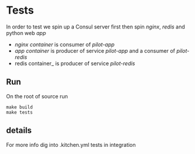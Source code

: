 # Tests

In order to test we spin up a Consul server first then spin _nginx_, _redis_  and python web _app_

* _nginx container_ is consumer of _pilot-app_
* _app container_ is producer of service _pilot-app_ and a consumer of _pilot-redis_
* redis container_ is producer of service _pilot-redis_

## Run

On the root of source run

```
make build
make tests
```

## details
For more info dig into
.kitchen.yml
tests in integration